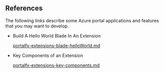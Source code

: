 
<a name="portalfxExtensionsDeveloperInitReferences"></a>

<!-- link to this document is [portalfx-extensions-DeveloperInit-references.md]()
-->

## References
The following links describe some Azure portal applications and features that you may want to develop.

* Build A Hello World Blade In An Extension

    [portalfx-extensions-blade-helloWorld.md](portalfx-extensions-blade-helloWorld.md)

* Key Components of an Extension

    [portalfx-extensions-key-components.md](portalfx-extensions-key-components.md)